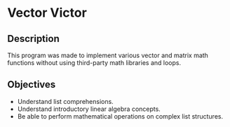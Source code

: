 # Vector Victor

## Description

This program was made to implement various vector and matrix math functions without using third-party math libraries and loops.

## Objectives

- Understand list comprehensions.
- Understand introductory linear algebra concepts.
- Be able to perform mathematical operations on complex list structures.
